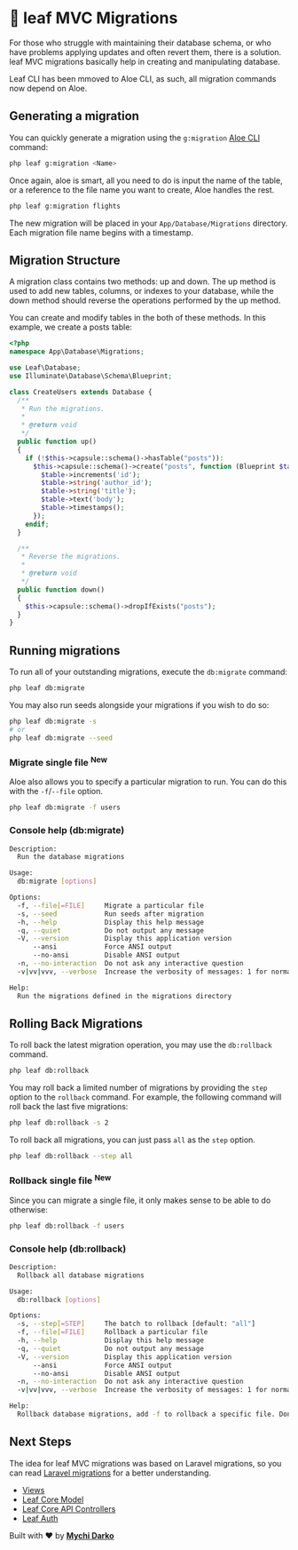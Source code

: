 # 📕 leaf MVC Migrations

For those who struggle with maintaining their database schema, or who have problems applying updates and often revert them, there is a solution. leaf MVC migrations basically help in creating and manipulating database.

<p class="alert -warning">
  Leaf CLI has been mmoved to Aloe CLI, as such, all migration commands now depend on Aloe.
</p>

## Generating a migration

You can quickly generate a migration using the `g:migration` [Aloe CLI](/aloe-cli/) command:

```bash
php leaf g:migration <Name>
```

Once again, aloe is smart, all you need to do is input the name of the table, or a reference to the file name you want to create, Aloe handles the rest.

```sh
php leaf g:migration flights
```

The new migration will be placed in your `App/Database/Migrations` directory. Each migration file name begins with a timestamp.

## Migration Structure

A migration class contains two methods: up and down. The up method is used to add new tables, columns, or indexes to your database, while the down method should reverse the operations performed by the up method.

You can create and modify tables in the both of these methods. In this example, we create a posts table:

```php
<?php
namespace App\Database\Migrations;

use Leaf\Database;
use Illuminate\Database\Schema\Blueprint;

class CreateUsers extends Database {
  /**
   * Run the migrations.
   *
   * @return void
   */
  public function up()
  {
    if (!$this->capsule::schema()->hasTable("posts")):
      $this->capsule::schema()->create("posts", function (Blueprint $table) {
        $table->increments('id');
        $table->string('author_id');
        $table->string('title');
        $table->text('body');
        $table->timestamps();
      });
    endif;
  }

  /**
   * Reverse the migrations.
   *
   * @return void
   */
  public function down()
  {
    $this->capsule::schema()->dropIfExists("posts");
  }
}
```

## Running migrations

To run all of your outstanding migrations, execute the `db:migrate` command:

```bash
php leaf db:migrate
```

You may also run seeds alongside your migrations if you wish to do so:

```sh
php leaf db:migrate -s
# or
php leaf db:migrate --seed
```

### Migrate single file <sup class="new-tag-1">New</sup>

Aloe also allows you to specify a particular migration to run. You can do this with the `-f`/`--file` option.

```sh
php leaf db:migrate -f users
```

### Console help (db:migrate)

```sh
Description:
  Run the database migrations

Usage:
  db:migrate [options]

Options:
  -f, --file[=FILE]     Migrate a particular file
  -s, --seed            Run seeds after migration
  -h, --help            Display this help message
  -q, --quiet           Do not output any message
  -V, --version         Display this application version
      --ansi            Force ANSI output
      --no-ansi         Disable ANSI output
  -n, --no-interaction  Do not ask any interactive question
  -v|vv|vvv, --verbose  Increase the verbosity of messages: 1 for normal output, 2 for more verbose output and 3 for debug

Help:
  Run the migrations defined in the migrations directory
```

## Rolling Back Migrations

To roll back the latest migration operation, you may use the `db:rollback` command.

```bash
php leaf db:rollback
```

You may roll back a limited number of migrations by providing the `step` option to the `rollback` command. For example, the following command will roll back the last five migrations:

```bash
php leaf db:rollback -s 2
```

To roll back all migrations, you can just pass `all` as the `step` option.

```bash
php leaf db:rollback --step all
```

### Rollback single file <sup class="new-tag-1">New</sup>

Since you can migrate a single file, it only makes sense to be able to do otherwise:

```sh
php leaf db:rollback -f users
```

### Console help (db:rollback)

```sh
Description:
  Rollback all database migrations

Usage:
  db:rollback [options]

Options:
  -s, --step[=STEP]     The batch to rollback [default: "all"]
  -f, --file[=FILE]     Rollback a particular file
  -h, --help            Display this help message
  -q, --quiet           Do not output any message
  -V, --version         Display this application version
      --ansi            Force ANSI output
      --no-ansi         Disable ANSI output
  -n, --no-interaction  Do not ask any interactive question
  -v|vv|vvv, --verbose  Increase the verbosity of messages: 1 for normal output, 2 for more verbose output and 3 for debug

Help:
  Rollback database migrations, add -f to rollback a specific file. Don't use -s and -f together
```

## Next Steps

The idea for leaf MVC migrations was based on Laravel migrations, so you can read [Laravel migrations](https://laravel.com/docs/7.x/migrations) for a better understanding.

- [Views](/leaf-mvc/v/2.0/core/views)
- [Leaf Core Model](/leaf/v/2.4.3/core/model)
- [Leaf Core API Controllers](/leaf/v/2.4.3/core/api-controller)
- [Leaf Auth](/leaf/v/2.4.3/core/auth)

Built with ❤ by [**Mychi Darko**](//mychi.netlify.app)
